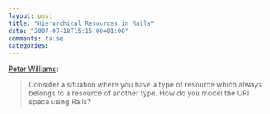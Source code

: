 ```yaml
---
layout: post
title: "Hierarchical Resources in Rails"
date: "2007-07-18T15:15:00+01:00"
comments: false
categories: 
---
```


<p><a href="http://pezra.barelyenough.org/blog/2007/07/hierarchical-resources-in-rails/">Peter Williams</a>:</p>

<blockquote>
<p>Consider a situation where you have a type of resource which always belongs to a resource of another type. How do you model the URI space using Rails?</p>
</blockquote>


